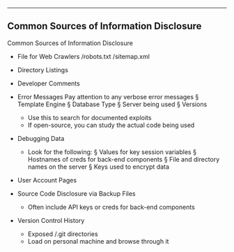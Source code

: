 --- ---

<h2>Common Sources of Information Disclosure</h2>

Common Sources of Information Disclosure

- File for Web Crawlers
	/robots.txt
	/sitemap.xml

- Directory Listings

- Developer Comments

- Error Messages
	Pay attention to any verbose error messages
		§ Template Engine
		§ Database Type
		§ Server being used
		§ Versions
	- Use this to search for documented exploits
	- If open-source, you can study the actual code being used

- Debugging Data
	- Look for the following:
		§ Values for key session variables
		§ Hostnames of creds for back-end components
		§ File and directory names on the server
		§ Keys used to encrypt data

- User Account Pages

- Source Code Disclosure via Backup Files
	- Often include API keys or creds for back-end components

- Version Control History
	- Exposed /.git directories
	- Load on personal machine and browse through it